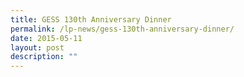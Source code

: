 ```yaml
---
title: GESS 130th Anniversary Dinner
permalink: /lp-news/gess-130th-anniversary-dinner/
date: 2015-05-11
layout: post
description: ""
---
```

